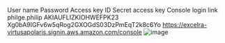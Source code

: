User name	Password	Access key ID	Secret access key	Console login link
philge.philip		AKIAUFLIZKIOHWEFPK23	Xg0bA9IGFv6w5qRog2GXOGdS03DzPmEqT2k8c6Yo	https://excelra-virtusapolaris.signin.aws.amazon.com/console
![image](https://user-images.githubusercontent.com/7710973/121623873-1e73bb80-ca8e-11eb-9c87-6691b177172c.png)

